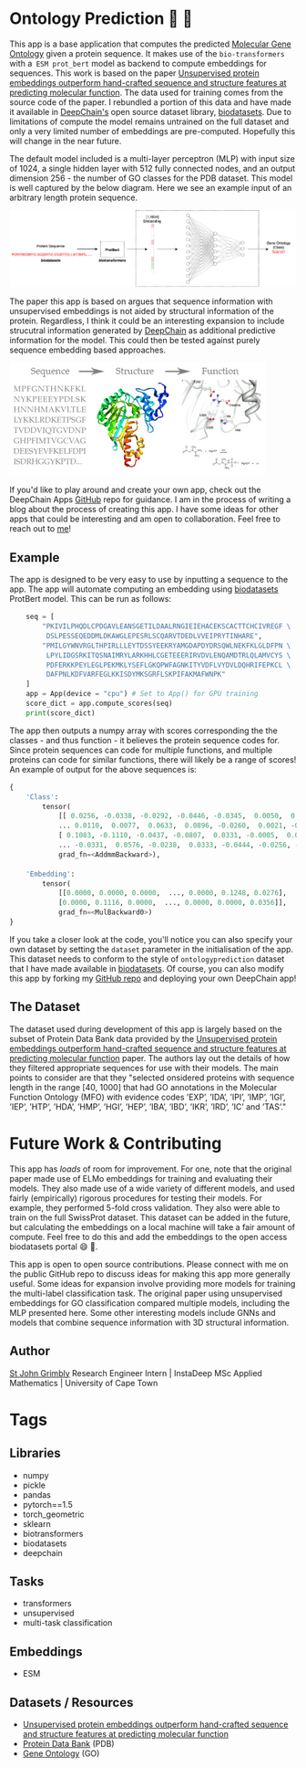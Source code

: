 # Ontology Prediction 🧬 🎱
This app is a base application that computes the predicted [Molecular Gene Ontology](http://geneontology.org/)
given a protein sequence. It makes use of the `bio-transformers` with a` ESM prot_bert` model as backend to 
compute embeddings for sequences. This work is based on the paper 
[Unsupervised protein embeddings outperform hand-crafted sequence and structure features at predicting molecular function](https://academic.oup.com/bioinformatics/article/37/2/162/5892762).
The data used for training comes from the source code of the paper. I rebundled a portion of this data and 
have made it available in [DeepChain's](https://app.deepchain.bio) open source dataset library, [biodatasets](https://github.com/DeepChainBio/bio-datasets).
Due to limitations of compute the model remains untrained on the full dataset and only a very limited number of
embeddings are pre-computed. Hopefully this will change in the near future.

The default model included is a multi-layer perceptron (MLP) with input size of 
1024, a single hidden layer with 512 fully connected nodes, and an output dimension 256 - the number of GO
classes for the PDB dataset. This model is well captured by the below diagram. Here we see an example input of 
an arbitrary length protein sequence.

![](https://raw.githubusercontent.com/sgrimbly/OntologyPrediction/main/src/model.png)

The paper this app is based on argues that sequence information with unsupervised embeddings is not aided by
structural information of the protein. Regardless, I think it could be an interesting expansion to include
strucutral information generated by [DeepChain](https://app.deepchain.bio) as additional predictive information 
for the model. This could then be tested against purely sequence embedding based approaches. 

![](https://raw.githubusercontent.com/sgrimbly/OntologyPrediction/main/src/sequence-function.jpg)

If you'd like to play around and create your own app, check out the DeepChain Apps [GitHub](https://github.com/DeepChainBio/bio-datasets) 
repo for guidance. I am in the process of writing a blog about the process of creating this app. I have some ideas
for other apps that could be interesting and am open to collaboration. Feel free to reach out to [me](https://github.com/sgrimbly)!

## Example
The app is designed to be very easy to use by inputting a sequence to the app. The app will automate
computing an embedding using [biodatasets](https://github.com/DeepChainBio/bio-datasets) ProtBert model. 
This can be run as follows:

```python
    seq = [
        "PKIVILPHQDLCPDGAVLEANSGETILDAALRNGIEIEHACEKSCACTTCHCIVREGF \
         DSLPESSEQEDDMLDKAWGLEPESRLSCQARVTDEDLVVEIPRYTINHARE", 
        "PMILGYWNVRGLTHPIRLLLEYTDSSYEEKRYAMGDAPDYDRSQWLNEKFKLGLDFPN \
         LPYLIDGSRKITQSNAIMRYLARKHHLCGETEEERIRVDVLENQAMDTRLQLAMVCYS \
         PDFERKKPEYLEGLPEKMKLYSEFLGKQPWFAGNKITYVDFLVYDVLDQHRIFEPKCL \
         DAFPNLKDFVARFEGLKKISDYMKSGRFLSKPIFAKMAFWNPK"
    ]
    app = App(device = "cpu") # Set to App() for GPU training
    score_dict = app.compute_scores(seq)
    print(score_dict)
```

The app then outputs a numpy array with scores corresponding the the classes - and thus function - it believes
the protein sequence codes for. Since protein sequences can code for multiple functions, and multiple proteins
can code for similar functions, there will likely be a range of scores! An example of output for the above
sequences is:

```python
{
    'Class': 
        tensor(
            [[ 0.0256, -0.0338, -0.0292, -0.0446, -0.0345,  0.0050,  0.0508, -0.0102,
            ... 0.0110,  0.0077,  0.0633,  0.0896, -0.0260,  0.0021, -0.1576, -0.0036],
            [ 0.1083, -0.1110, -0.0437, -0.0807,  0.0331, -0.0005,  0.0704, -0.0314,
            ... -0.0331,  0.0576, -0.0238,  0.0333, -0.0444, -0.0256, -0.1072, -0.0553]],
            grad_fn=<AddmmBackward>),

    'Embedding': 
        tensor(
            [[0.0000, 0.0000, 0.0000,  ..., 0.0000, 0.1248, 0.0276],
            [0.0000, 0.1116, 0.0000,  ..., 0.0000, 0.0000, 0.0356]],
            grad_fn=<MulBackward0>)
}
```

If you take a closer look at the code, you'll notice you can also specify your own dataset by setting the 
`dataset` parameter in the initialisation of the app. This dataset needs to conform to the style of `ontologyprediction`
dataset that I have made available in [biodatasets](https://github.com/DeepChainBio/bio-datasets). Of course, you can
also modify this app by forking my [GitHub repo](https://github.com/sgrimbly/OntologyPrediction) and deploying your own DeepChain app!

## The Dataset
The dataset used during development of this app is largely based on the subset of Protein Data Bank data provided
by the [Unsupervised protein embeddings outperform hand-crafted sequence and structure features at predicting molecular function](https://academic.oup.com/bioinformatics/article/37/2/162/5892762)
paper. The authors lay out the details of how they filtered appropriate sequences for use with their models. 
The main points to consider are that they "selected onsidered proteins with sequence length in the range [40, 1000] 
that had GO annotations in the Molecular Function Ontology (MFO) with evidence codes ’EXP’, ’IDA’, ’IPI’, ’IMP’, ’IGI’, 
’IEP’, ’HTP’, ’HDA’, ’HMP’, ’HGI’, ’HEP’, ’IBA’, ’IBD’, ’IKR’, ’IRD’, ’IC’ and ’TAS’."

# Future Work & Contributing
This app has _loads_ of room for improvement. For one, note that the original paper made use of ELMo embeddings
for training and evaluating their models. They also made use of a wide variety of different models, and used
fairly (empirically) rigorous procedures for testing their models. For example, they performed 5-fold cross 
validation. They also were able to train on the full SwissProt dataset. This dataset can be added in the future,
but calculating the embeddings on a local machine will take a fair amount of compute. Feel free to do this and 
add the embeddings to the open access biodatasets portal 😄 🧬.

This app is open to open source contributions. Please connect with me on the public GitHub repo to discuss
ideas for making this app more generally useful. Some ideas for expansion involve providing more models for
training the multi-label classification task. The original paper using unsupervised embeddings for GO 
classification compared multiple models, including the MLP presented here. Some other interesting models
include GNNs and models that combine sequence information with 3D structural information. 

## Author
[St John Grimbly](https://github.com/sgrimbly)
Research Engineer Intern | InstaDeep 
MSc Applied Mathematics | University of Cape Town

# Tags
## Libraries
- numpy
- pickle
- pandas
- pytorch==1.5
- torch_geometric
- sklearn
- biotransformers
- biodatasets
- deepchain


## Tasks
- transformers
- unsupervised
- multi-task classification

## Embeddings
- ESM

## Datasets / Resources
- [Unsupervised protein embeddings outperform hand-crafted sequence and structure features at predicting molecular function](https://academic.oup.com/bioinformatics/article/37/2/162/5892762)
- [Protein Data Bank](https://www.rcsb.org/) (PDB)
- [Gene Ontology](http://geneontology.org/) (GO) 
